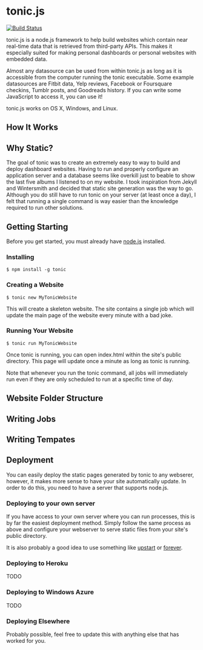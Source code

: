 tonic.js
=======

[![Build Status](https://travis-ci.org/tmrudick/tonic.png?branch=master)](https://travis-ci.org/tmrudick/tonic)

tonic.js is a node.js framework to help build websites which contain near real-time data that is retrieved from third-party APIs. This makes it especially suited for making personal dashboards or personal websites with embedded data.

Almost any datasource can be used from within tonic.js as long as it is accessible from the computer running the tonic executable. Some example datasources are Fitbit data, Yelp reviews, Facebook or Foursquare checkins, Tumblr posts, and Goodreads history. If you can write some JavaScript to access it, you can use it!

tonic.js works on OS X, Windows, and Linux.

How It Works
------------

Why Static?
-----------

The goal of tonic was to create an extremely easy to way to build and deploy dashboard websites. Having to run and properly configure an application server and a database seems like overkill just to beable to show the last five albums I listened to on my website. I took inspiration from Jekyll and Wintersmith and decided that static site generation was the way to go. Although you do still have to run tonic on your server (at least once a day), I felt that running a single command is way easier than the knowledge required to run other solutions.

Getting Starting
----------------

Before you get started, you must already have [node.js](http://nodejs.org/) installed.

### Installing
    $ npm install -g tonic

### Creating a Website
    $ tonic new MyTonicWebsite

This will create a skeleton website. The site contains a single job which will update the main page of the website every minute with a bad joke.

### Running Your Website
    $ tonic run MyTonicWebsite

Once tonic is running, you can open index.html within the site's public directory. This page will update once a minute as long as tonic is running.

Note that whenever you run the tonic command, all jobs will immediately run even if they are only scheduled to run at a specific time of day.

Website Folder Structure
------------------------

Writing Jobs
------------

Writing Tempates
----------------

Deployment
----------

You can easily deploy the static pages generated by tonic to any webserer, however, it makes more sense to have your site automatically update. In order to do this, you need to have a server that supports node.js.

### Deploying to your own server

If you have access to your own server where you can run processes, this is by far the easiest deployment method. Simply follow the same process as above and configure your webserver to serve static files from your site's public directory.

It is also probably a good idea to use something like [upstart](http://upstart.ubuntu.com/) or [forever](https://github.com/nodejitsu/forever).

### Deploying to Heroku

TODO

### Deploying to Windows Azure

TODO

### Deploying Elsewhere

Probably possible, feel free to update this with anything else that has worked for you.
